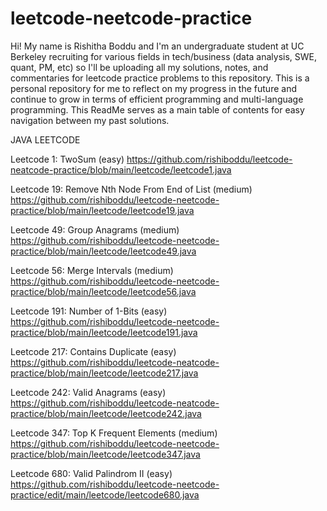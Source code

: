 # leetcode-neetcode-practice
Hi! My name is Rishitha Boddu and I'm an undergraduate student at UC Berkeley recruiting for various fields in tech/business (data analysis, SWE, quant, PM, etc) so I'll be uploading all my solutions, notes, and commentaries for leetcode practice problems to this repository. This is a personal repository for me to reflect on my progress in the future and continue to grow in terms of efficient programming and multi-language programming. This ReadMe serves as a main table of contents for easy navigation between my past solutions.



JAVA LEETCODE

Leetcode 1: TwoSum (easy) https://github.com/rishiboddu/leetcode-neatcode-practice/blob/main/leetcode/leetcode1.java

Leetcode 19: Remove Nth Node From End of List (medium) https://github.com/rishiboddu/leetcode-neetcode-practice/blob/main/leetcode/leetcode19.java

Leetcode 49: Group Anagrams (medium) https://github.com/rishiboddu/leetcode-neetcode-practice/blob/main/leetcode/leetcode49.java

Leetcode 56: Merge Intervals (medium) https://github.com/rishiboddu/leetcode-neetcode-practice/blob/main/leetcode/leetcode56.java

Leetcode 191: Number of 1-Bits (easy) https://github.com/rishiboddu/leetcode-neetcode-practice/blob/main/leetcode/leetcode191.java

Leetcode 217: Contains Duplicate (easy) https://github.com/rishiboddu/leetcode-neatcode-practice/blob/main/leetcode/leetcode217.java

Leetcode 242: Valid Anagrams (easy)  https://github.com/rishiboddu/leetcode-neatcode-practice/blob/main/leetcode/leetcode242.java

Leetcode 347: Top K Frequent Elements (medium) https://github.com/rishiboddu/leetcode-neetcode-practice/blob/main/leetcode/leetcode347.java

Leetcode 680: Valid Palindrom II (easy) https://github.com/rishiboddu/leetcode-neetcode-practice/edit/main/leetcode/leetcode680.java
